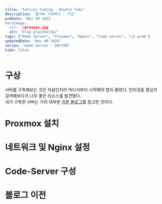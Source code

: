 ```yaml
---
title: 'Tatical Coding - Double Take'
description: '홈서버 구축하기 - 구상'
pubDate: 'Nov 09 2022
heroImage: 
  src: '/proxmox.jpg
  alt: 'blog placeholder'
tags: ["Home Server", "Proxmox", "Nginx", "Code-server", "LG gram"]
updatedDate: 'Nov 09 2024'
series: "Home Server - DEFCON"
hide: false
---
```


# 구상

서버를 구축해보는 것은 처음인지라 어디서부터 시작해야 할지 몰랐다. 
인터넷을 열심히 검색해보다가 너무 좋은 리소스를 발견했다.</br>
내가 구축한 서버는 거의 대부분 [이분 블로그](https://velog.io/@minboykim/%EB%8D%94-%EC%9D%B4%EC%83%81-%ED%94%84%EB%A6%AC%ED%8B%B0%EC%96%B4%EB%8A%94-%EA%B7%B8%EB%A7%8C.-%EB%82%98%EB%A7%8C%EC%9D%98-%EC%82%AC%EC%84%A4-%ED%81%B4%EB%9D%BC%EC%9A%B0%EB%93%9C-%EA%B5%AC%EC%B6%95%ED%95%98%EA%B8%B0#%EB%82%B4%EB%B6%80%EB%A7%9D-%EA%B5%AC%EC%84%B1-%EB%B0%8F-%EC%99%B8%EB%B6%80-%EC%A0%91%EC%86%8D-%EC%84%A4%EC%A0%95)를 참고한 것이다.

# Proxmox 설치
# 네트워크 및 Nginx 설정
# Code-Server 구성
# 블로그 이전